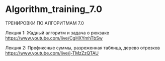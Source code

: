 # Algorithm_training_7.0
ТРЕНИРОВКИ ПО АЛГОРИТМАМ 7.0

Лекция 1: Жадный алгоритм и задача о рюкзаке
https://www.youtube.com/live/CgHXYmhTbSw

Лекция 2: Префиксные суммы, разреженная таблица, дерево отрезков
https://www.youtube.com/live/j-TMzZzQTAU

